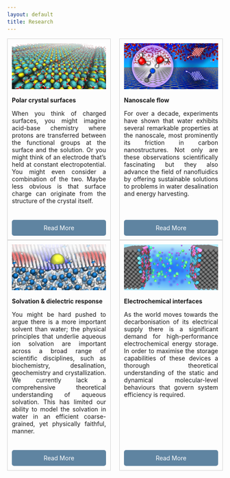 ```yaml
---
layout: default
title: Research
---
```


<div style="display: grid; grid-template-columns: repeat(2, 1fr); gap: 20px;">
    <div style="border: 1px solid lightgrey; padding: 10px; display: flex; flex-direction: column; justify-content: space-between; height: 100%;">
        <div>
            <img src="/research/polarsurface.png" alt="Image 1 Description" style="width: 100%;" />
            <p style="text-align: justify;"><b>Polar crystal surfaces</b></p>
            <p style="text-align: justify;">When you think of charged surfaces, you might imagine acid-base chemistry where protons are transferred between the functional groups at the surface and the solution. Or you might think of an electrode that’s held at constant electropotential. You might even consider a combination of the two. Maybe less obvious is that surface charge can originate from the structure of the crystal itself.</p>
        </div>
        <a href="/research/polarcrystalsurfaces/" style="margin-top: auto; padding: 10px 15px; color: white; background-color: #5F84A1; text-decoration: none; border-radius: 5px; text-align: center;">Read More</a>
    </div>
    <div style="border: 1px solid lightgrey; padding: 10px; display: flex; flex-direction: column; justify-content: space-between; height: 100%;">
        <div>
            <img src="/research/nanoscaletop.png" alt="Image 2 Description" style="width: 100%;" />
            <p style="text-align: justify;"><b>Nanoscale flow</b></p>
            <p style="text-align: justify;">For over a decade, experiments have shown that water exhibits several remarkable properties at the nanoscale, most prominently its friction in carbon nanostructures. Not only are these observations scientifically fascinating but they also advance the field of nanofluidics by offering sustainable solutions to problems in water desalination and energy harvesting.</p>
        </div>
        <a href="/research/nanoscaleflow/" style="margin-top: auto; padding: 10px 15px; color: white; background-color: #5F84A1; text-decoration: none; border-radius: 5px; text-align: center;">Read More</a>
    </div>
    <div style="border: 1px solid lightgrey; padding: 10px; display: flex; flex-direction: column; justify-content: space-between; height: 100%;">
        <div>
            <img src="/research/solvationtop.png" alt="Image 3 Description" style="width: 100%;" />
            <p style="text-align: justify;"><b>Solvation & dielectric response</b></p>
            <p style="text-align: justify;">You might be hard pushed to argue there is a more important solvent than water; the physical principles that underlie aqueous ion solvation are important across a broad range of scientific disciplines, such as biochemistry, desalination, geochemistry and crystallization. We currently lack a comprehensive theoretical understanding of aqueous solvation. This has limited our ability to model the solvation in water in an efficient coarse-grained, yet physically faithful, manner.</p>
        </div>
        <a href="/research/solvation/" style="margin-top: auto; padding: 10px 15px; color: white; background-color: #5F84A1; text-decoration: none; border-radius: 5px; text-align: center;">Read More</a>
    </div>
    <div style="border: 1px solid lightgrey; padding: 10px; display: flex; flex-direction: column; justify-content: space-between; height: 100%;">
        <div>
            <img src="/research/electrochemicaltop.png" alt="Image 4 Description" style="width: 100%;" />
            <p style="text-align: justify;"><b>Electrochemical interfaces</b></p>
            <p style="text-align: justify;">As the world moves towards the decarbonisation of its electrical supply there is a significant demand for high-performance electrochemical energy storage. In order to maximise the storage capabilities of these devices a thorough theoretical understanding of the static and dynamical molecular-level behaviours that govern system efficiency is required.</p>
        </div>
        <a href="/research/electrochemicalinterfaces/" style="margin-top: auto; padding: 10px 15px; color: white; background-color: #5F84A1; text-decoration: none; border-radius: 5px; text-align: center;">Read More</a>
    </div>
</div>
